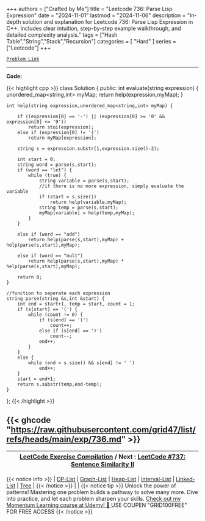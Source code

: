 
+++
authors = ["Crafted by Me"]
title = "Leetcode 736: Parse Lisp Expression"
date = "2024-11-01"
lastmod = "2024-11-06"
description = "In-depth solution and explanation for Leetcode 736: Parse Lisp Expression in C++. Includes clear intuition, step-by-step example walkthrough, and detailed complexity analysis."
tags = ["Hash Table","String","Stack","Recursion"]
categories = [
    "Hard"
]
series = ["Leetcode"]
+++



[`Problem Link`](https://leetcode.com/problems/parse-lisp-expression/description/)

---

**Code:**

{{< highlight cpp >}}
class Solution {
public:
    int evaluate(string expression) {
        unordered_map<string,int> myMap;
        return help(expression,myMap);
    }
    
    int help(string expression,unordered_map<string,int> myMap) {

        if ((expression[0] == '-') || (expression[0] >= '0' && expression[0] <= '9'))
            return stoi(expression);
        else if (expression[0] != '(')
            return myMap[expression];

        string s = expression.substr(1,expression.size()-2);

        int start = 0;
        string word = parse(s,start);
        if (word == "let") {
            while (true) {
                string variable = parse(s,start);
                //if there is no more expression, simply evaluate the variable
                if (start > s.size())
                    return help(variable,myMap);
                string temp = parse(s,start);
                myMap[variable] = help(temp,myMap);                    
            }
        }

        else if (word == "add") 
            return help(parse(s,start),myMap) + help(parse(s,start),myMap);

        else if (word == "mult") 
            return help(parse(s,start),myMap) * help(parse(s,start),myMap);

        return 0;
    }
    
    //function to seperate each expression
    string parse(string &s,int &start) {
        int end = start+1, temp = start, count = 1;
        if (s[start] == '(') {
            while (count != 0) {
                if (s[end] == '(')
                    count++;
                else if (s[end] == ')')
                    count--;
                end++;
            }
        }
        else {
            while (end < s.size() && s[end] != ' ')
                end++;
        }
        start = end+1;
        return s.substr(temp,end-temp);
    }
};
{{< /highlight >}}

{{< ghcode "https://raw.githubusercontent.com/grid47/list/refs/heads/main/exp/736.md" >}}
---

| [LeetCode Exercise Compilation](https://grid47.xyz/leetcode/) / Next : [LeetCode #737: Sentence Similarity II](https://grid47.xyz/posts/leetcode_737) |
| --- |
{{< notice info >}}
| [DP-List](https://grid47.xyz/lists/dp/) | [Graph-List](https://grid47.xyz/lists/graph/) | [Heap-List](https://grid47.xyz/lists/heap/) | [Interval-List](https://grid47.xyz/lists/interval/) | [Linked-List](https://grid47.xyz/lists/ll/) | [Tree](https://grid47.xyz/lists/tree/) |
{{< /notice >}}
| |
{{< notice tip >}}
Unlock the power of patterns! Mastering one problem builds a pathway to solve many more. Dive into practice, and let each problem sharpen your skills. [Check out my Momentum Learning course at Udemy! 🚀 ](https://www.udemy.com/course/algorithms-and-data-structures-in-cpp/)
USE COUPEN "GRID100FREE" FOR FREE ACCESS
{{< /notice >}}

